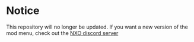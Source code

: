 # Notice
This repository will no longer be updated. If you want a new version of the mod menu, check out the [NXO discord server](https://discord.com/invite/nxoontop)
